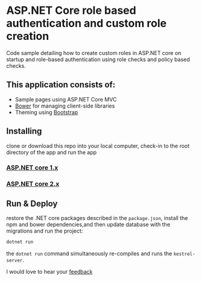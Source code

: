 # ASP.NET Core role based authentication and custom role creation
Code sample detailing how to create custom roles in ASP.NET core on startup and role-based authentication using role checks and policy based checks.

## This application consists of:

*   Sample pages using ASP.NET Core MVC
*   [Bower](https://go.microsoft.com/fwlink/?LinkId=518004) for managing client-side libraries
*   Theming using [Bootstrap](https://go.microsoft.com/fwlink/?LinkID=398939)

## Installing
clone or download this repo into your local computer, check-in to the root directory of the app and run the app

### [ASP.NET core 1.x](https://github.com/temilaj/ASP.NET-core-role-based-authentication/tree/version/dotnet-core-1-1)
### [ASP.NET core 2.x](https://github.com/temilaj/ASP.NET-core-role-based-authentication/tree/version/dotnet-core-2-0)

## Run & Deploy

restore the .NET core packages described in the `package.json`, install the npm and bower dependencies,and then update database with the migrations and run the project:

```bash
dotnet run
```

the `dotnet run` command simultaneously re-compiles and runs the `kestrel-server`.

I would love to hear your [feedback](https://temilajumoke.com)
